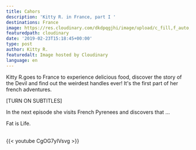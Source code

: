 ```yaml
---
title: Cahors
description: 'Kitty R. in France, part I '
destinations: France
image: https://res.cloudinary.com/dkdpqgjhi/image/upload/c_fill,f_auto,q_auto,w_300/DSCF6481_rp8puj.jpg
featuredpath: cloudinary
date: '2019-02-23T15:18:45+00:00'
type: post
author: Kitty R.
featuredalt: Image hosted by Cloudinary
language: en
---
```

Kitty R.goes to France to experience delicious food, discover the story of the Devil and find out the weirdest handles ever! It's the first part of her french adventures. 

\[TURN ON SUBTITLES]

 In the next episode she visits French Pyrenees and discovers that ... 

Fat is Life. 

<br>{{< youtube CgOG7yIVsvg >}}</br>
